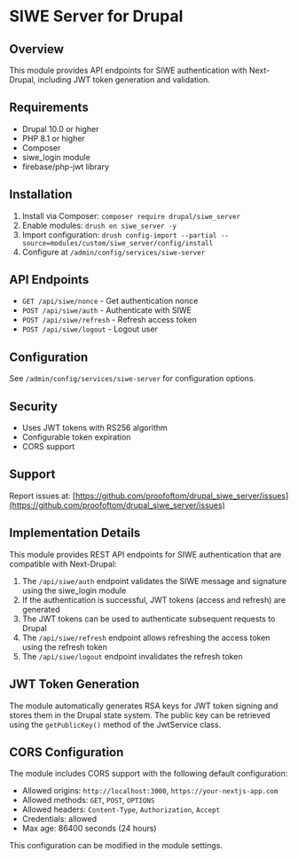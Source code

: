 # SIWE Server for Drupal

## Overview

This module provides API endpoints for SIWE authentication with Next-Drupal, including JWT token generation and validation.

## Requirements

- Drupal 10.0 or higher
- PHP 8.1 or higher
- Composer
- siwe_login module
- firebase/php-jwt library

## Installation

1. Install via Composer: `composer require drupal/siwe_server`
2. Enable modules: `drush en siwe_server -y`
3. Import configuration: `drush config-import --partial --source=modules/custom/siwe_server/config/install`
4. Configure at `/admin/config/services/siwe-server`

## API Endpoints

- `GET /api/siwe/nonce` - Get authentication nonce
- `POST /api/siwe/auth` - Authenticate with SIWE
- `POST /api/siwe/refresh` - Refresh access token
- `POST /api/siwe/logout` - Logout user

## Configuration

See `/admin/config/services/siwe-server` for configuration options.

## Security

- Uses JWT tokens with RS256 algorithm
- Configurable token expiration
- CORS support

## Support

Report issues at: [https://github.com/proofoftom/drupal_siwe_server/issues](https://github.com/proofoftom/drupal_siwe_server/issues)

## Implementation Details

This module provides REST API endpoints for SIWE authentication that are compatible with Next-Drupal:

1. The `/api/siwe/auth` endpoint validates the SIWE message and signature using the siwe_login module
2. If the authentication is successful, JWT tokens (access and refresh) are generated
3. The JWT tokens can be used to authenticate subsequent requests to Drupal
4. The `/api/siwe/refresh` endpoint allows refreshing the access token using the refresh token
5. The `/api/siwe/logout` endpoint invalidates the refresh token

## JWT Token Generation

The module automatically generates RSA keys for JWT token signing and stores them in the Drupal state system. The public key can be retrieved using the `getPublicKey()` method of the JwtService class.

## CORS Configuration

The module includes CORS support with the following default configuration:

- Allowed origins: `http://localhost:3000`, `https://your-nextjs-app.com`
- Allowed methods: `GET`, `POST`, `OPTIONS`
- Allowed headers: `Content-Type`, `Authorization`, `Accept`
- Credentials: allowed
- Max age: 86400 seconds (24 hours)

This configuration can be modified in the module settings.
